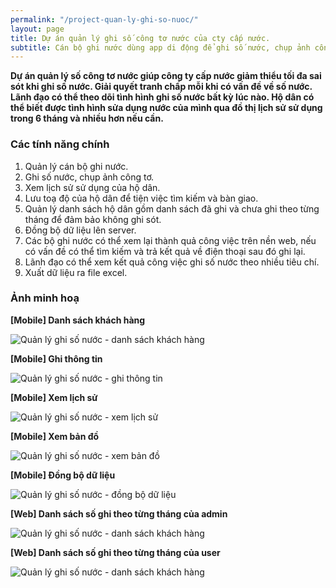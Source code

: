 ```yaml
---
permalink: "/project-quan-ly-ghi-so-nuoc/"
layout: page
title: Dự án quản lý ghi số công tơ nước của cty cấp nước.
subtitle: Cán bộ ghi nước dùng app di động để ghi số nước, chụp ảnh công tơ để đối soát, xem lịch sử sử dụng nước của hộ dân. Admin có thể theo dõi tiến độ ghi nước, lọc dữ liệu thu được, xuất tổng kết theo từng tháng.
---
```


**Dự án quản lý số công tơ nước giúp công ty cấp nước giảm thiểu tối đa sai sót khi ghi số nước. Giải quyết tranh chấp mỗi khi có vấn đề về số nước. Lãnh đạo có thể theo dõi tình hình ghi số nước bất kỳ lúc nào. Hộ dân có thể biết được tình hình sửa dụng nước của mình qua đồ thị lịch sử sử dụng trong 6 tháng và nhiều hơn nếu cần.**

### Các tính năng chính

1. Quản lý cán bộ ghi nước.
2. Ghi số nước, chụp ảnh công tơ.
3. Xem lịch sử sử dụng của hộ dân.
4. Lưu toạ độ của hộ dân để tiện việc tìm kiếm và bàn giao.
5. Quản lý danh sách hộ dân gồm danh sách đã ghi và chưa ghi theo từng tháng để đảm bảo không ghi sót.
6. Đồng bộ dữ liệu lên server.
7. Các bộ ghi nước có thể xem lại thành quả công việc trên nền web, nếu có vấn đề có thể tìm kiếm và trả kết quả về điện thoại sau đó ghi lại.
7. Lãnh đạo có thể xem kết quả công việc ghi số nước theo nhiều tiêu chí.
8. Xuất dữ liệu ra file excel.

### Ảnh minh hoạ

**[Mobile] Danh sách khách hàng**

![Quản lý ghi số nước - danh sách khách hàng](/img/pages/water/water-danh-sach-kh.jpg)

**[Mobile] Ghi thông tin**

![Quản lý ghi số nước - ghi thông tin](/img/pages/water/water-ghi-thong-tin1.jpg)

**[Mobile] Xem lịch sử**

![Quản lý ghi số nước - xem lịch sử](/img/pages/water/water-xem-lich-su.jpg)

**[Mobile] Xem bản đồ**

![Quản lý ghi số nước - xem bản đồ](/img/pages/water/water-xem-ban-do.jpg)

**[Mobile] Đồng bộ dữ liệu**

![Quản lý ghi số nước - đồng bộ dữ liệu](/img/pages/water/water-dong-bo-du-lieu.jpg)

**[Web] Danh sách số ghi theo từng tháng của admin**

![Quản lý ghi số nước - danh sách khách hàng](/img/pages/water/water-ds-khach-hang-admin.jpg)

**[Web] Danh sách số ghi theo từng tháng của user**

![Quản lý ghi số nước - danh sách khách hàng](/img/pages/water/water-ds-khach-hang-user.jpg)

